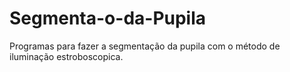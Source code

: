 # Segmenta-o-da-Pupila
Programas para fazer a segmentação da pupila com o método de iluminação estroboscopica.
